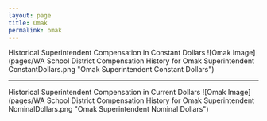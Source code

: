 ```yaml
---
layout: page
title: Omak
permalink: omak
---
```



Historical Superintendent Compensation in Constant Dollars
![Omak Image](pages/WA School District Compensation History for Omak Superintendent ConstantDollars.png "Omak Superintendent Constant Dollars")

___

Historical Superintendent Compensation in Current Dollars
![Omak Image](pages/WA School District Compensation History for Omak Superintendent NominalDollars.png "Omak Superintendent Nominal Dollars")